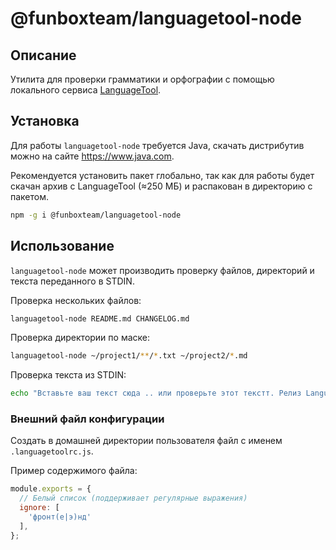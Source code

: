# @funboxteam/languagetool-node

## Описание

Утилита для проверки грамматики и орфографии с помощью локального сервиса
[LanguageTool](https://github.com/languagetool-org/languagetool).

## Установка

Для работы `languagetool-node` требуется Java, скачать дистрибутив можно на сайте
<https://www.java.com>.

Рекомендуется установить пакет глобально, так как для работы будет скачан архив с LanguageTool
(≈250 МБ) и распакован в директорию с пакетом.

```bash
npm -g i @funboxteam/languagetool-node
```

## Использование

`languagetool-node` может производить проверку файлов, директорий и текста переданного в STDIN.

Проверка нескольких файлов:
```bash
languagetool-node README.md CHANGELOG.md
```

Проверка директории по маске:
```bash
languagetool-node ~/project1/**/*.txt ~/project2/*.md
```

Проверка текста из STDIN:
```bash
echo "Вставьте ваш текст сюда .. или проверьте этот текстт. Релиз LanguageTool 4.0 состоялся в четверг 29 декабря 2017 года." | languagetool-node
```

### Внешний файл конфигурации

Создать в домашней директории пользователя файл с именем `.languagetoolrc.js`.

Пример содержимого файла:
```javascript
module.exports = {
  // Белый список (поддерживает регулярные выражения)
  ignore: [
    'фронт(е|э)нд'
  ],
};
```
